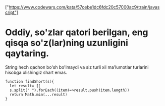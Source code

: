 

["https://www.codewars.com/kata/57cebe1dc6fdc20c57000ac9/train/javascript"]

# Oddiy, so'zlar qatori berilgan, eng qisqa so'z(lar)ning uzunligini qaytaring.

String hech qachon bo'sh bo'lmaydi va siz turli xil ma'lumotlar turlarini hisobga olishingiz shart emas.

```
function findShort(s){
  let result= []
  s.split(" ").forEach((item)=>result.push(item.length))
  return Math.min(...result)
}
